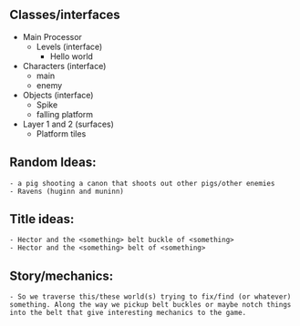 ## Classes/interfaces

- Main Processor
    - Levels (interface)
        - Hello world
- Characters (interface)
    - main
    - enemy
- Objects (interface)
    - Spike
    - falling platform
- Layer 1 and 2 (surfaces)
    - Platform tiles

## Random Ideas:
    - a pig shooting a canon that shoots out other pigs/other enemies
    - Ravens (huginn and muninn)


## Title ideas:
    - Hector and the <something> belt buckle of <something>
    - Hector and the <something> belt of <something>

## Story/mechanics:
    - So we traverse this/these world(s) trying to fix/find (or whatever) something. Along the way we pickup belt buckles or maybe notch things into the belt that give interesting mechanics to the game. 